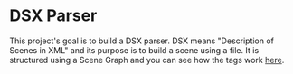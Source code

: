 # DSX Parser

This project's goal is to build a DSX parser. DSX means "Description of Scenes in XML" and its purpose is to build a scene using a file. 
It is structured using a Scene Graph and you can see how the tags work [here](./DSX_example.txt).
